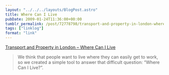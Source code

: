 ```yaml
---
layout: "../../../layouts/BlogPost.astro"
title: Where Can I Live
pubDate: 2009-01-24T11:36:00+00:00
tumblr_permalink: /post/72778798/transport-and-property-in-london-where-can-i
tags: ["linklog"]
format: "link"
---
```


[Transport and Property in London &#8211; Where Can I Live][1]

> We think that people want to live where they can easily get to work, so we created a simple tool to answer that difficult question: &ldquo;Where Can I Live?&rdquo;.

[1]: http://www.where-can-i-live.com/londonproperty
